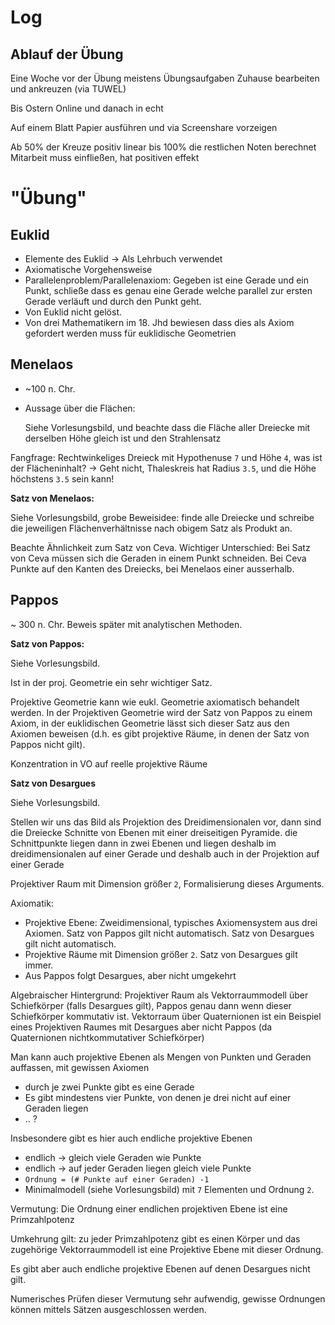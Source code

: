 # Log

## Ablauf der Übung

Eine Woche vor der Übung meistens Übungsaufgaben
Zuhause bearbeiten und ankreuzen (via TUWEL)

Bis Ostern Online und danach in echt

Auf einem Blatt Papier ausführen und via Screenshare vorzeigen

Ab 50% der Kreuze positiv
linear bis 100% die restlichen Noten berechnet
Mitarbeit muss einfließen, hat positiven effekt

# "Übung"

## Euklid

- Elemente des Euklid -> Als Lehrbuch verwendet
- Axiomatische Vorgehensweise
- Parallelenproblem/Parallelenaxiom: Gegeben ist eine Gerade und ein Punkt, schließe dass es genau eine Gerade welche parallel zur ersten Gerade verläuft und durch den Punkt geht.
- Von Euklid nicht gelöst.
- Von drei Mathematikern im 18. Jhd bewiesen dass dies als Axiom gefordert werden muss für euklidische Geometrien

## Menelaos

- ~100 n. Chr.

- Aussage über die Flächen:

  Siehe Vorlesungsbild, und beachte dass die Fläche aller Dreiecke mit derselben Höhe gleich ist und den Strahlensatz

Fangfrage: Rechtwinkeliges Dreieck mit Hypothenuse `7` und Höhe `4`, was ist der Flächeninhalt? -> Geht nicht, Thaleskreis hat Radius `3.5`, und die Höhe höchstens `3.5` sein kann!

**Satz von Menelaos:**

Siehe Vorlesungsbild, grobe Beweisidee: finde alle Dreiecke und schreibe die jeweiligen Flächenverhältnisse nach obigem Satz als Produkt an.

Beachte Ähnlichkeit zum Satz von Ceva. Wichtiger Unterschied: Bei Satz von Ceva müssen sich die Geraden in einem Punkt schneiden. Bei Ceva Punkte auf den Kanten des Dreiecks, bei Menelaos einer ausserhalb. 

## Pappos

~ 300 n. Chr.
Beweis später mit analytischen Methoden.

**Satz von Pappos:**

Siehe Vorlesungsbild.

Ist in der proj. Geometrie ein sehr wichtiger Satz.

Projektive Geometrie kann wie eukl. Geometrie axiomatisch behandelt werden. In der Projektiven Geometrie wird der Satz von Pappos zu einem Axiom, in der euklidischen Geometrie lässt sich dieser Satz aus den Axiomen beweisen (d.h. es gibt projektive Räume, in denen der Satz von Pappos nicht gilt).

Konzentration in VO auf reelle projektive Räume

**Satz von Desargues**

Siehe Vorlesungsbild.

Stellen wir uns das Bild als Projektion des Dreidimensionalen vor, dann sind die Dreiecke Schnitte von Ebenen mit einer dreiseitigen Pyramide. die Schnittpunkte liegen dann in zwei Ebenen und liegen deshalb im dreidimensionalen auf einer Gerade und deshalb auch in der Projektion auf einer Gerade

Projektiver Raum mit Dimension größer `2`, Formalisierung dieses Arguments. 


Axiomatik:
- Projektive Ebene: Zweidimensional, typisches Axiomensystem aus drei Axiomen. Satz von Pappos gilt nicht automatisch. Satz von Desargues gilt nicht automatisch.
- Projektive Räume mit Dimension größer `2`. Satz von Desargues gilt immer. 
- Aus Pappos folgt Desargues, aber nicht umgekehrt

Algebraischer Hintergrund: Projektiver Raum als Vektorraummodell über Schiefkörper (falls Desargues gilt), Pappos genau dann wenn dieser Schiefkörper kommutativ ist.
Vektorraum über Quaternionen ist ein Beispiel eines Projektiven Raumes mit Desargues aber nicht Pappos (da Quaternionen nichtkommutativer Schiefkörper)

Man kann auch projektive Ebenen als Mengen von Punkten und Geraden auffassen, mit gewissen Axiomen
  - durch je zwei Punkte gibt es eine Gerade
  - Es gibt mindestens vier Punkte, von denen je drei nicht auf einer Geraden liegen
  - .. ?

Insbesondere gibt es hier auch endliche projektive Ebenen
 - endlich -> gleich viele Geraden wie Punkte
 - endlich -> auf jeder Geraden liegen gleich viele Punkte
 - `Ordnung = (# Punkte auf einer Geraden) -1`
 - Minimalmodell (siehe Vorlesungsbild) mit `7` Elementen und Ordnung `2`.

Vermutung: Die Ordnung einer endlichen projektiven Ebene ist eine Primzahlpotenz 

Umkehrung gilt: zu jeder Primzahlpotenz gibt es einen Körper und das zugehörige Vektorraummodell ist eine Projektive Ebene mit dieser Ordnung.

Es gibt aber auch endliche projektive Ebenen auf denen Desargues nicht gilt.

Numerisches Prüfen dieser Vermutung sehr aufwendig, gewisse Ordnungen können mittels Sätzen ausgeschlossen werden.